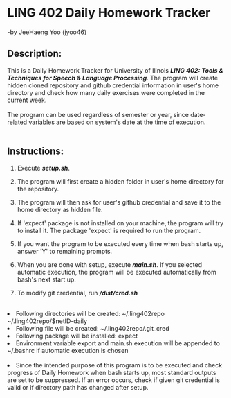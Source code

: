 # LING 402 Daily Homework Tracker #
-by JeeHaeng Yoo (jyoo46)

## Description: ##
This is a Daily Homework Tracker for University of Ilinois <i><b>LING 402: Tools & Techniques for Speech & Language Processing</b></i>.
The program will create hidden cloned repository and github credential information in user's home directory and check how many daily exercises were completed in the current week. <br />
<br />
The program can be used regardless of semester or year, since date-related variables are based on system's date at the time of execution. <br />
</br>

## Instructions: ##
1. Execute <b><i>setup.sh</i></b>.<br />

2. The program will first create a hidden folder in user's home directory for the repository.<br />

3. The program will then ask for user's github credential and save it to the home directory as hidden file.<br />

4. If 'expect' package is not installed on your machine, the program will try to install it. The package 'expect' is required to run the program.<br />

5. If you want the program to be executed every time when bash starts up, answer 'Y' to remaining prompts.<br />

6. When you are done with setup, execute <b><i>main.sh</i></b>. If you selected automatic execution, the program will be executed automatically from bash's next start up.<br />

7. To modify git credential, run <b><i>/dist/cred.sh</i></b><br />
<br />

<li>Following directories will be created: ~/.ling402repo ~/.ling402repo/$netID-daily</li>
<li>Following file will be created: ~/.ling402repo/.git_cred</li>
<li>Following package will be installed: expect</li>
<li>Environment variable export and main.sh execution will be appended to ~/.bashrc if automatic execution is chosen</li><br />
<li>Since the intended purpose of this program is to be executed and check progress of Daily Homework when bash starts up, most standard outputs are set to be suppressed. If an error occurs, check if given git credential is valid or if directory path has changed after setup. </li>
